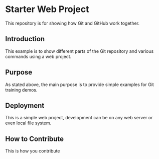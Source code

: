 # Starter Web Project

This repository is for showing how Git and GitHub work together.

## Introduction

This example is to show different parts of the Git repository and various commands using a web project. 

## Purpose

As stated above, the main purpose is to provide simple examples for Git training demos. 

## Deployment

This is a simple web project, development can be on any web server or even local file system. 

## How to Contribute

This is how you contribute